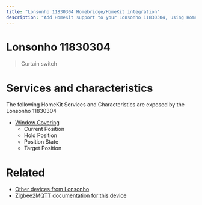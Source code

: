 ```yaml
---
title: "Lonsonho 11830304 Homebridge/HomeKit integration"
description: "Add HomeKit support to your Lonsonho 11830304, using Homebridge, Zigbee2MQTT and homebridge-z2m."
---
```

<!---
This file has been GENERATED using src/docgen/docgen.ts
DO NOT EDIT THIS FILE MANUALLY!
-->
# Lonsonho 11830304
> Curtain switch


# Services and characteristics
The following HomeKit Services and Characteristics are exposed by
the Lonsonho 11830304

* [Window Covering](../../cover.md)
  * Current Position
  * Hold Position
  * Position State
  * Target Position


# Related
* [Other devices from Lonsonho](../index.md#lonsonho)
* [Zigbee2MQTT documentation for this device](https://www.zigbee2mqtt.io/devices/11830304.html)